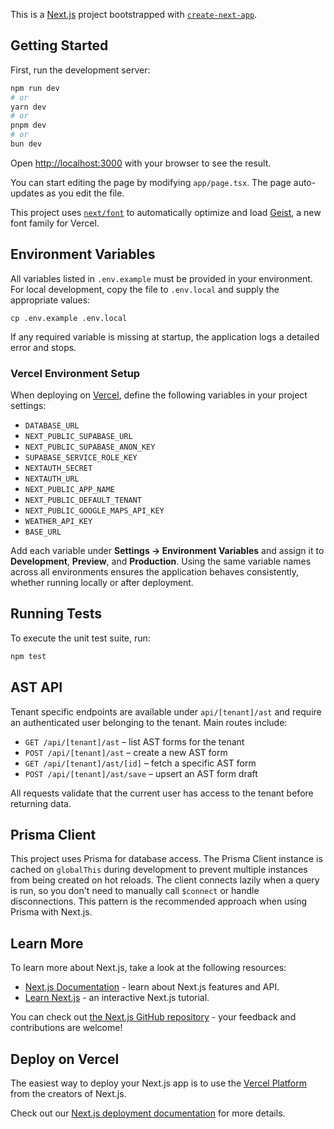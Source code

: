 This is a [Next.js](https://nextjs.org) project bootstrapped with [`create-next-app`](https://nextjs.org/docs/app/api-reference/cli/create-next-app).

## Getting Started

First, run the development server:

```bash
npm run dev
# or
yarn dev
# or
pnpm dev
# or
bun dev
```

Open [http://localhost:3000](http://localhost:3000) with your browser to see the result.

You can start editing the page by modifying `app/page.tsx`. The page auto-updates as you edit the file.

This project uses [`next/font`](https://nextjs.org/docs/app/building-your-application/optimizing/fonts) to automatically optimize and load [Geist](https://vercel.com/font), a new font family for Vercel.

## Environment Variables

All variables listed in `.env.example` must be provided in your environment. For local development, copy the file to `.env.local` and supply the appropriate values:

```
cp .env.example .env.local
```

If any required variable is missing at startup, the application logs a detailed error and stops.

### Vercel Environment Setup

When deploying on [Vercel](https://vercel.com), define the following variables in your project settings:

- `DATABASE_URL`
- `NEXT_PUBLIC_SUPABASE_URL`
- `NEXT_PUBLIC_SUPABASE_ANON_KEY`
- `SUPABASE_SERVICE_ROLE_KEY`
- `NEXTAUTH_SECRET`
- `NEXTAUTH_URL`
- `NEXT_PUBLIC_APP_NAME`
- `NEXT_PUBLIC_DEFAULT_TENANT`
- `NEXT_PUBLIC_GOOGLE_MAPS_API_KEY`
- `WEATHER_API_KEY`
- `BASE_URL`

Add each variable under **Settings → Environment Variables** and assign it to **Development**, **Preview**, and **Production**. Using the same variable names across all environments ensures the application behaves consistently, whether running locally or after deployment.

## Running Tests

To execute the unit test suite, run:

```bash
npm test
```

## AST API

Tenant specific endpoints are available under `api/[tenant]/ast` and require an
authenticated user belonging to the tenant. Main routes include:

- `GET /api/[tenant]/ast` – list AST forms for the tenant
- `POST /api/[tenant]/ast` – create a new AST form
- `GET /api/[tenant]/ast/[id]` – fetch a specific AST form
- `POST /api/[tenant]/ast/save` – upsert an AST form draft

All requests validate that the current user has access to the tenant before
returning data.


## Prisma Client

This project uses Prisma for database access. The Prisma Client instance is
cached on `globalThis` during development to prevent multiple instances from
being created on hot reloads. The client connects lazily when a query is run,
so you don't need to manually call `$connect` or handle disconnections. This
pattern is the recommended approach when using Prisma with Next.js.


## Learn More

To learn more about Next.js, take a look at the following resources:

- [Next.js Documentation](https://nextjs.org/docs) - learn about Next.js features and API.
- [Learn Next.js](https://nextjs.org/learn) - an interactive Next.js tutorial.

You can check out [the Next.js GitHub repository](https://github.com/vercel/next.js) - your feedback and contributions are welcome!

## Deploy on Vercel

The easiest way to deploy your Next.js app is to use the [Vercel Platform](https://vercel.com/new?utm_medium=default-template&filter=next.js&utm_source=create-next-app&utm_campaign=create-next-app-readme) from the creators of Next.js.

Check out our [Next.js deployment documentation](https://nextjs.org/docs/app/building-your-application/deploying) for more details.
